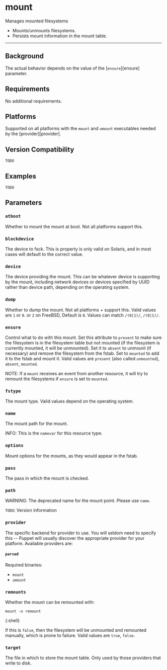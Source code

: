 mount
=====

Manages mounted filesystems

* Mounts/unmounts filesystems.
* Persists mount information in the mount table.

* * *

Background
----------

The actual behavior depends on the value of
the [`ensure`][ensure] parameter.

Requirements
-------------

No additional requirements.

Platforms
---------

Supported on all platforms with the `mount` and `umount` executables
needed by the [provider][provider].

Version Compatibility
---------------------

`TODO`

Examples
--------

`TODO`

Parameters
----------

### `atboot`

Whether to mount the mount at boot. Not all platforms support
this.

### `blockdevice`

The device to fsck. This is property is only valid on Solaris, and
in most cases will default to the correct value.

### `device`

The device providing the mount. This can be whatever device is
supporting by the mount, including network devices or devices
specified by UUID rather than device path, depending on the
operating system.

### `dump`

Whether to dump the mount. Not all platforms + support this. Valid
values are `1` or `0`. or `2` on FreeBSD, Default is `0`. Values
can match `/(0|1)/`, `/(0|1)/`.

### `ensure`

Control what to do with this mount. Set this attribute to `present`
to make sure the filesystem is in the filesystem table but not
mounted (if the filesystem is currently mounted, it will be
unmounted). Set it to `absent` to unmount (if necessary) and remove
the filesystem from the fstab. Set to `mounted` to add it to the
fstab and mount it. Valid values are `present` (also called
`unmounted`), `absent`, `mounted`.

NOTE: If a `mount` receives an event from another resource, it
will try to remount the filesystems if `ensure` is set to
`mounted`.

### `fstype`

The mount type. Valid values depend on the operating system.

### `name`

The mount path for the mount.

INFO: This is the `namevar` for this resource type.

### `options`

Mount options for the mounts, as they would appear in the fstab.

### `pass`

The pass in which the mount is checked.

### `path`

WARNING: The deprecated name for the mount point. Please use `name`.

`TODO`: Version information

### `provider`

The specific backend for provider to use. You will seldom need to
specify this -- Puppet will usually discover the appropriate
provider for your platform. Available providers are:

#### `parsed`

Required binaries:

* `mount`
* `umount`

### `remounts`

Whether the mount can be remounted with:

    mount -o remount
{:shell}

If this is `false`, then the filesystem will be unmounted and remounted
manually, which is prone to failure. Valid values are `true`, `false`.

### `target`

The file in which to store the mount table. Only used by those
providers that write to disk.
